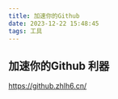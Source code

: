 ```yaml
---
title: 加速你的Github
date: 2023-12-22 15:48:45
tags: 工具
---
```


## 加速你的Github 利器

https://github.zhlh6.cn/